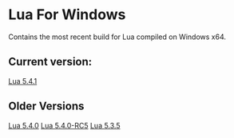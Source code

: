 # Lua For Windows
Contains the most recent build for Lua compiled on Windows x64.

## Current version: 
[Lua 5.4.1](https://github.com/iViscosity/Lua-For-Windows/releases/tag/v5.4.1)

## Older Versions
[Lua 5.4.0](https://github.com/iViscosity/Lua-For-Windows/releases/tag/v5.4.0)
[Lua 5.4.0-RC5](https://github.com/iViscosity/Lua-For-Windows/releases/tag/v5.4.0-rc5)
[Lua 5.3.5](https://github.com/iViscosity/Lua-For-Windows/releases/tag/5.3.5)
